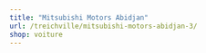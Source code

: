```yaml
---
title: "Mitsubishi Motors Abidjan"
url: /treichville/mitsubishi-motors-abidjan-3/
shop: voiture
---
```

